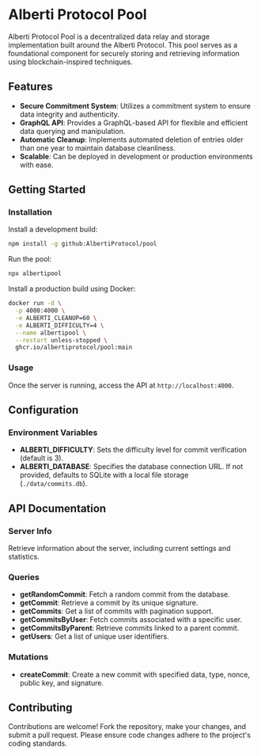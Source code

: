 # Alberti Protocol Pool

Alberti Protocol Pool is a decentralized data relay and storage implementation built around the Alberti Protocol. This pool serves as a foundational component for securely storing and retrieving information using blockchain-inspired techniques.

## Features

- **Secure Commitment System**: Utilizes a commitment system to ensure data integrity and authenticity.
- **GraphQL API**: Provides a GraphQL-based API for flexible and efficient data querying and manipulation.
- **Automatic Cleanup**: Implements automated deletion of entries older than one year to maintain database cleanliness.
- **Scalable**: Can be deployed in development or production environments with ease.

## Getting Started

### Installation

Install a development build:

```bash
npm install -g github:AlbertiProtocol/pool
```

Run the pool:

```bash
npx albertipool
```

Install a production build using Docker:

```bash
docker run -d \
  -p 4000:4000 \
  -e ALBERTI_CLEANUP=60 \
  -e ALBERTI_DIFFICULTY=4 \
  --name albertipool \
  --restart unless-stopped \
  ghcr.io/albertiprotocol/pool:main

```

### Usage

Once the server is running, access the API at `http://localhost:4000`.

## Configuration

### Environment Variables

- **ALBERTI_DIFFICULTY**: Sets the difficulty level for commit verification (default is 3).
- **ALBERTI_DATABASE**: Specifies the database connection URL. If not provided, defaults to SQLite with a local file storage (`./data/commits.db`).

## API Documentation

### Server Info

Retrieve information about the server, including current settings and statistics.

### Queries

- **getRandomCommit**: Fetch a random commit from the database.
- **getCommit**: Retrieve a commit by its unique signature.
- **getCommits**: Get a list of commits with pagination support.
- **getCommitsByUser**: Fetch commits associated with a specific user.
- **getCommitsByParent**: Retrieve commits linked to a parent commit.
- **getUsers**: Get a list of unique user identifiers.

### Mutations

- **createCommit**: Create a new commit with specified data, type, nonce, public key, and signature.

## Contributing

Contributions are welcome! Fork the repository, make your changes, and submit a pull request. Please ensure code changes adhere to the project's coding standards.
